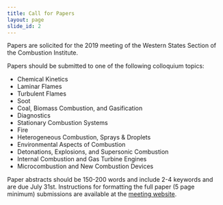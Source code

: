 ```yaml
---
title: Call for Papers
layout: page
slide_id: 2
---
```


Papers are solicited for the 2019 meeting of the Western States Section of the Combustion Institute.

Papers should be submitted to one of the following colloquium topics:

- Chemical Kinetics
- Laminar Flames
- Turbulent Flames
- Soot
- Coal, Biomass Combustion, and Gasification
- Diagnostics
- Stationary Combustion Systems
- Fire
- Heterogeneous Combustion, Sprays & Droplets
- Environmental Aspects of Combustion
- Detonations, Explosions, and Supersonic Combustion
- Internal Combustion and Gas Turbine Engines
- Microcombustion and New Combustion Devices

Paper abstracts should be 150-200 words and include 2-4 keywords and are due July 31st.
Instructions for formatting the full paper (5 page minimum) submissions are available at the [meeting website](./submission.html).
